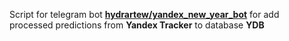 Script for telegram bot [**hydrartew/yandex_new_year_bot**](https://github.com/hydrartew/yandex_new_year_bot) for add processed predictions from **Yandex Tracker** to database **YDB**
